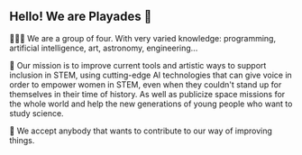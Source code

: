 ## Hello! We are Playades 👋

🧑‍🤝‍🧑 We are a group of four. With very varied knowledge: programming, artificial intelligence, art, astronomy, engineering...

🙋‍ Our mission is to improve current tools and artistic ways to support inclusion in STEM, using cutting-edge AI technologies that can give voice in order to empower women in STEM, even when they couldn't stand up for themselves in their time of history. As well as publicize space missions for the whole world and help the new generations of young people who want to study science.

🌈 We accept anybody that wants to contribute to our way of improving things.
<!--

**Here are some ideas to get you started:**

🌈 Contribution guidelines - how can the community get involved?
👩‍💻 Useful resources - where can the community find your docs? Is there anything else the community should know?
🍿 Fun facts - what does your team eat for breakfast?
🧙 Remember, you can do mighty things with the power of [Markdown](https://docs.github.com/github/writing-on-github/getting-started-with-writing-and-formatting-on-github/basic-writing-and-formatting-syntax)
-->
